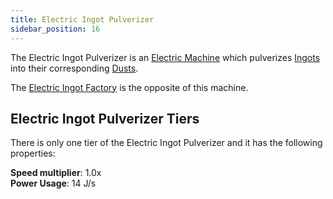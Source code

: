 ```yaml
---
title: Electric Ingot Pulverizer
sidebar_position: 16
---
```


The Electric Ingot Pulverizer is an [Electric Machine](../Electric-Machines.md) which pulverizes [Ingots](../../Resources/Ingots/Ingots.md) into their corresponding [Dusts](../../Resources/Dusts/Dusts.md).

The [Electric Ingot Factory](Electric-Ingot-Factory.md) is the opposite of this machine.

## Electric Ingot Pulverizer Tiers

There is only one tier of the Electric Ingot Pulverizer and it has the following properties:  

**Speed multiplier**: 1.0x  
**Power Usage**: 14 J/s  
